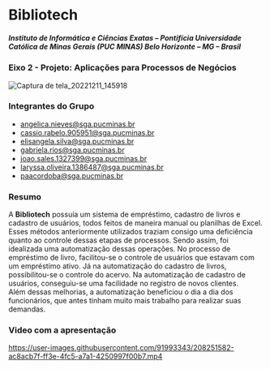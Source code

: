 # Bibliotech
##### Instituto de Informática e Ciências Exatas – Pontifícia Universidade Católica de Minas Gerais (PUC MINAS) Belo Horizonte – MG – Brasil 

### Eixo 2 - Projeto: Aplicações para Processos de Negócios
![Captura de tela_20221211_145918](https://user-images.githubusercontent.com/91993343/208251852-66bb9c5a-22af-4b2a-aee1-aa1155df2354.png)

### Integrantes do Grupo 

* angelica.nieves@sga.pucminas.br
* cassio.rabelo.905951@sga.pucminas.br
* elisangela.silva@sga.pucminas.br
* gabriela.rios@sga.pucminas.br
* joao.sales.1327399@sga.pucminas.br
* laryssa.oliveira.1386487@sga.pucminas.br
* paacordoba@sga.pucminas.br  



### Resumo

A **Bibliotech** possuía um sistema de empréstimo, cadastro de livros e cadastro de usuários, todos feitos de maneira manual ou planilhas de Excel. Esses métodos anteriormente utilizados traziam consigo uma deficiência quanto ao controle dessas etapas de processos. Sendo assim, foi idealizada uma automatização dessas operações. No processo de empréstimo de livro, facilitou-se o controle de usuários que estavam com um empréstimo ativo. Já na automatização do cadastro de livros, possibilitou-se o controle do acervo. Na automatização de cadastro de usuários, conseguiu-se uma facilidade no registro de novos clientes.  
Além dessas melhorias, a automatização beneficiou o dia a dia dos funcionários, que antes tinham muito mais trabalho para realizar suas demandas. 

### Video com a apresentação

https://user-images.githubusercontent.com/91993343/208251582-ac8acb7f-ff3e-4fc5-a7a1-4250997f00b7.mp4

